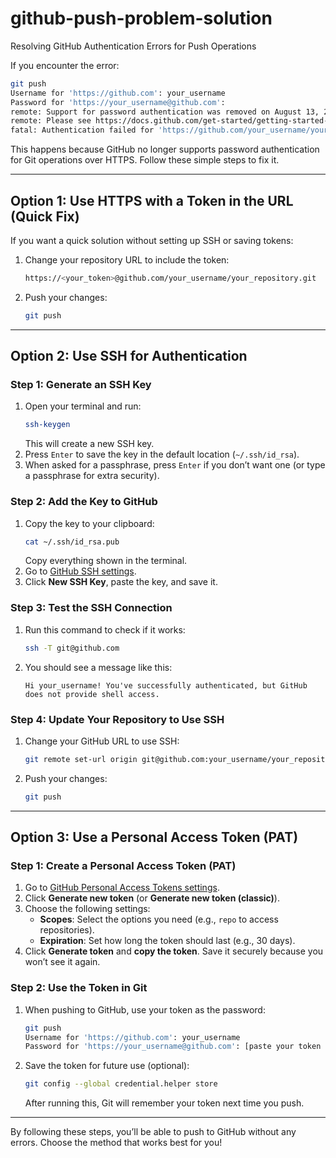 # github-push-problem-solution

Resolving GitHub Authentication Errors for Push Operations

If you encounter the error:

```bash
git push
Username for 'https://github.com': your_username
Password for 'https://your_username@github.com':
remote: Support for password authentication was removed on August 13, 2021.
remote: Please see https://docs.github.com/get-started/getting-started-with-git/about-remote-repositories#cloning-with-https-urls for information on currently recommended modes of authentication.
fatal: Authentication failed for 'https://github.com/your_username/your_repository.git/'
```

This happens because GitHub no longer supports password authentication for Git operations over HTTPS. Follow these simple steps to fix it.

---

## **Option 1: Use HTTPS with a Token in the URL (Quick Fix)**

If you want a quick solution without setting up SSH or saving tokens:
1. Change your repository URL to include the token:
   ```bash
   https://<your_token>@github.com/your_username/your_repository.git
   ```
2. Push your changes:
   ```bash
   git push
   ```
---

## **Option 2: Use SSH for Authentication**

### Step 1: Generate an SSH Key
1. Open your terminal and run:
   ```bash
   ssh-keygen
   ```
   This will create a new SSH key.
2. Press `Enter` to save the key in the default location (`~/.ssh/id_rsa`).
3. When asked for a passphrase, press `Enter` if you don’t want one (or type a passphrase for extra security).

### Step 2: Add the Key to GitHub
1. Copy the key to your clipboard:
   ```bash
   cat ~/.ssh/id_rsa.pub
   ```
   Copy everything shown in the terminal.
2. Go to [GitHub SSH settings](https://github.com/settings/keys).
3. Click **New SSH Key**, paste the key, and save it.

### Step 3: Test the SSH Connection
1. Run this command to check if it works:
   ```bash
   ssh -T git@github.com
   ```
2. You should see a message like this:
   ```
   Hi your_username! You've successfully authenticated, but GitHub does not provide shell access.
   ```

### Step 4: Update Your Repository to Use SSH
1. Change your GitHub URL to use SSH:
   ```bash
   git remote set-url origin git@github.com:your_username/your_repository.git
   ```
2. Push your changes:
   ```bash
   git push
   ```

---

## **Option 3: Use a Personal Access Token (PAT)**

### Step 1: Create a Personal Access Token (PAT)
1. Go to [GitHub Personal Access Tokens settings](https://github.com/settings/tokens).
2. Click **Generate new token** (or **Generate new token (classic)**).
3. Choose the following settings:
   - **Scopes**: Select the options you need (e.g., `repo` to access repositories).
   - **Expiration**: Set how long the token should last (e.g., 30 days).
4. Click **Generate token** and **copy the token**. Save it securely because you won’t see it again.

### Step 2: Use the Token in Git
1. When pushing to GitHub, use your token as the password:
   ```bash
   git push
   Username for 'https://github.com': your_username
   Password for 'https://your_username@github.com': [paste your token here]
   ```

2. Save the token for future use (optional):
   ```bash
   git config --global credential.helper store
   ```
   After running this, Git will remember your token next time you push.

---

By following these steps, you’ll be able to push to GitHub without any errors. Choose the method that works best for you!
